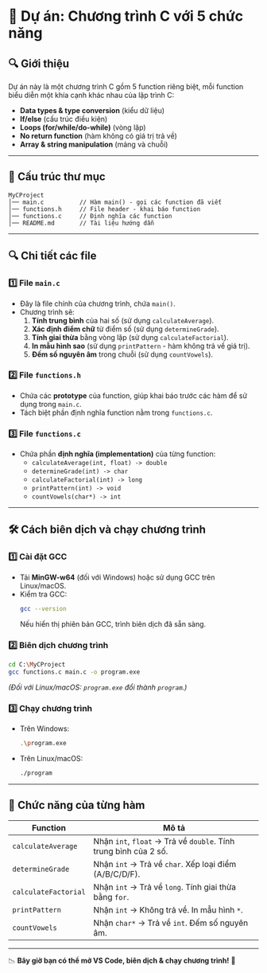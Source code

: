 # 📌 Dự án: Chương trình C với 5 chức năng

## 🔍 Giới thiệu
Dự án này là một chương trình C gồm 5 function riêng biệt, mỗi function biểu diễn một khía cạnh khác nhau của lập trình C:

- **Data types & type conversion** (kiểu dữ liệu)
- **If/else** (cấu trúc điều kiện)
- **Loops (for/while/do-while)** (vòng lặp)
- **No return function** (hàm không có giá trị trả về)
- **Array & string manipulation** (mảng và chuỗi)

---

## 👤 Cấu trúc thư mục

```
MyCProject
│── main.c          // Hàm main() - gọi các function đã viết
│── functions.h     // File header - khai báo function
│── functions.c     // Định nghĩa các function
│── README.md       // Tài liệu hướng dẫn
```

---

## 🔍 Chi tiết các file

### 1️⃣ File `main.c`
- Đây là file chính của chương trình, chứa `main()`.
- Chương trình sẽ:
  1. **Tính trung bình** của hai số (sử dụng `calculateAverage`).
  2. **Xác định điểm chữ** từ điểm số (sử dụng `determineGrade`).
  3. **Tính giai thừa** bằng vòng lặp (sử dụng `calculateFactorial`).
  4. **In mẫu hình sao** (sử dụng `printPattern` - hàm không trả về giá trị).
  5. **Đếm số nguyên âm** trong chuỗi (sử dụng `countVowels`).

### 2️⃣ File `functions.h`
- Chứa các **prototype** của function, giúp khai báo trước các hàm để sử dụng trong `main.c`.
- Tách biệt phần định nghĩa function nằm trong `functions.c`.

### 3️⃣ File `functions.c`
- Chứa phần **định nghĩa (implementation)** của từng function:
  - `calculateAverage(int, float) -> double`
  - `determineGrade(int) -> char`
  - `calculateFactorial(int) -> long`
  - `printPattern(int) -> void`
  - `countVowels(char*) -> int`

---

## 🛠 Cách biên dịch và chạy chương trình

### 1️⃣ Cài đặt GCC
- Tải **MinGW-w64** (đối với Windows) hoặc sử dụng GCC trên Linux/macOS.
- Kiểm tra GCC:
  ```bash
  gcc --version
  ```
  Nếu hiển thị phiên bản GCC, trình biên dịch đã sẵn sàng.

### 2️⃣ Biên dịch chương trình
```bash
cd C:\MyCProject
gcc functions.c main.c -o program.exe
```
*(Đối với Linux/macOS: `program.exe` đổi thành `program`.)*

### 3️⃣ Chạy chương trình
- Trên Windows:
  ```bash
  .\program.exe
  ```
- Trên Linux/macOS:
  ```bash
  ./program
  ```

---

## 🔎 Chức năng của từng hàm

| Function              | Mô tả                                                                 |
|-----------------------|-----------------------------------------------------------------------|
| `calculateAverage`    | Nhận `int`, `float` → Trả về `double`. Tính trung bình của 2 số.        |
| `determineGrade`      | Nhận `int` → Trả về `char`. Xếp loại điểm (A/B/C/D/F).   |
| `calculateFactorial`  | Nhận `int` → Trả về `long`. Tính giai thừa bằng `for`.         |
| `printPattern`        | Nhận `int` → Không trả về. In mẫu hình `*`.            |
| `countVowels`        | Nhận `char*` → Trả về `int`. Đếm số nguyên âm.         |

---

📉 **Bây giờ bạn có thể mở VS Code, biên dịch & chạy chương trình!** 🚀

